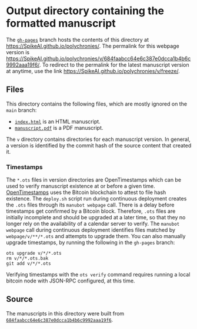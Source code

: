 # Output directory containing the formatted manuscript

The [`gh-pages`](https://github.com/SpikeAI/polychronies/tree/gh-pages) branch hosts the contents of this directory at <https://SpikeAI.github.io/polychronies/>.
The permalink for this webpage version is <https://SpikeAI.github.io/polychronies/v/684faabcc64e6c387e0dcca1b4b6c9992aaa19f6/>.
To redirect to the permalink for the latest manuscript version at anytime, use the link <https://SpikeAI.github.io/polychronies/v/freeze/>.

## Files

This directory contains the following files, which are mostly ignored on the `main` branch:

+ [`index.html`](index.html) is an HTML manuscript.
+ [`manuscript.pdf`](manuscript.pdf) is a PDF manuscript.

The `v` directory contains directories for each manuscript version.
In general, a version is identified by the commit hash of the source content that created it.

### Timestamps

The `*.ots` files in version directories are OpenTimestamps which can be used to verify manuscript existence at or before a given time.
[OpenTimestamps](https://opentimestamps.org/) uses the Bitcoin blockchain to attest to file hash existence.
The `deploy.sh` script run during continuous deployment creates the `.ots` files through its `manubot webpage` call.
There is a delay before timestamps get confirmed by a Bitcoin block.
Therefore, `.ots` files are initially incomplete and should be upgraded at a later time, so that they no longer rely on the availability of a calendar server to verify.
The `manubot webpage` call during continuous deployment identifies files matched by `webpage/v/**/*.ots` and attempts to upgrade them.
You can also manually upgrade timestamps, by running the following in the `gh-pages` branch:

```shell
ots upgrade v/*/*.ots
rm v/*/*.ots.bak
git add v/*/*.ots
```

Verifying timestamps with the `ots verify` command requires running a local bitcoin node with JSON-RPC configured, at this time.

## Source

The manuscripts in this directory were built from
[`684faabcc64e6c387e0dcca1b4b6c9992aaa19f6`](https://github.com/SpikeAI/polychronies/commit/684faabcc64e6c387e0dcca1b4b6c9992aaa19f6).
